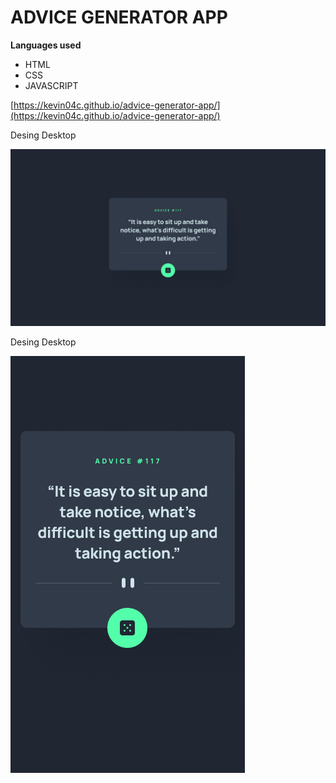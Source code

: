# ADVICE GENERATOR APP

**Languages ​​used**
* HTML
* CSS 
* JAVASCRIPT

[https://kevin04c.github.io/advice-generator-app/](https://kevin04c.github.io/advice-generator-app/)
 
Desing Desktop

![img](design/desktop-design.jpg)

Desing Desktop

![img](design/mobile-design.jpg)
